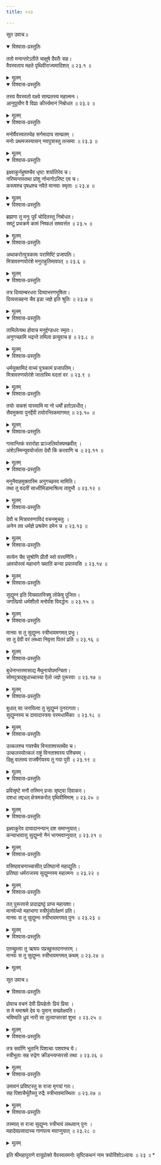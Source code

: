 ```yaml
---
title: ०२३

---
```

सूत उवाच॥


<details open><summary>विश्वास-प्रस्तुतिः</summary>

ततो मन्वन्तरेऽतीते चाक्षुषे दैवतैः सह।  
वैवस्वताय महते पृथिवीराज्यमादिशत् ॥ २३.१ ॥
</details>

<details><summary>मूलम्</summary>

ततो मन्वन्तरेऽतीते चाक्षुषे दैवतैः सह।  
वैवस्वताय महते पृथिवीराज्यमादिशत् ॥ २३.१ ॥
</details>


<details open><summary>विश्वास-प्रस्तुतिः</summary>

तस्य वैवस्वतो वक्ष्ये साम्प्रतस्य महात्मनः।  
आनुपूर्व्येण वै विप्राः कीर्त्त्यमानं निबोधत ॥ २३.२ ॥
</details>

<details><summary>मूलम्</summary>

तस्य वैवस्वतो वक्ष्ये साम्प्रतस्य महात्मनः।  
आनुपूर्व्येण वै विप्राः कीर्त्त्यमानं निबोधत ॥ २३.२ ॥
</details>


<details open><summary>विश्वास-प्रस्तुतिः</summary>

मनोर्वैवस्वतस्येह सर्गमादाय साम्प्रतम् ।  
मनोः प्रथमजस्यासन् नवपुत्रास्तु तत्समाः ॥ २३.३ ॥
</details>

<details><summary>मूलम्</summary>

मनोर्वैवस्वतस्येह सर्गमादाय साम्प्रतम् ।  
मनोः प्रथमजस्यासन् नवपुत्रास्तु तत्समाः ॥ २३.३ ॥
</details>


<details open><summary>विश्वास-प्रस्तुतिः</summary>

इक्ष्वाकुर्नहुषश्चैव धृष्टः शर्यातिरेव च।  
नरिष्यन्तस्तथा प्रांशु र्नाभागोऽरिष्ट एव च।  
करूषश्च पृषध्रश्च नवैते मानवाः स्मृताः ॥ २३.४ ॥
</details>

<details><summary>मूलम्</summary>

इक्ष्वाकुर्नहुषश्चैव धृष्टः शर्यातिरेव च।  
नरिष्यन्तस्तथा प्रांशु र्नाभागोऽरिष्ट एव च।  
करूषश्च पृषध्रश्च नवैते मानवाः स्मृताः ॥ २३.४ ॥
</details>


<details open><summary>विश्वास-प्रस्तुतिः</summary>

ब्रह्मणा तु मनुः पूर्वं चोदितस्तु निबोधत।  
स्रष्टुं प्रचक्रमे कामं निष्फलं समवर्त्तत ॥ २३.५ ॥
</details>

<details><summary>मूलम्</summary>

ब्रह्मणा तु मनुः पूर्वं चोदितस्तु निबोधत।  
स्रष्टुं प्रचक्रमे कामं निष्फलं समवर्त्तत ॥ २३.५ ॥
</details>


<details open><summary>विश्वास-प्रस्तुतिः</summary>

अथाकरोत्पुत्रकामः परामिष्टिं प्रजापतिः।  
मित्रावरुणयोरंशे मनुराहुतिमावपत् ॥ २३.६ ॥
</details>

<details><summary>मूलम्</summary>

अथाकरोत्पुत्रकामः परामिष्टिं प्रजापतिः।  
मित्रावरुणयोरंशे मनुराहुतिमावपत् ॥ २३.६ ॥
</details>


<details open><summary>विश्वास-प्रस्तुतिः</summary>

तत्र दिव्याम्बरधरा दिव्याभरणभूषिता।  
दिव्यसन्नहना चैव इडा जज्ञे इति श्रुतिः ॥ २३.७ ॥
</details>

<details><summary>मूलम्</summary>

तत्र दिव्याम्बरधरा दिव्याभरणभूषिता।  
दिव्यसन्नहना चैव इडा जज्ञे इति श्रुतिः ॥ २३.७ ॥
</details>


<details open><summary>विश्वास-प्रस्तुतिः</summary>

तामिलेत्यथ होवाच मनुर्द्दण्डधरः स्मृतः।  
अनुगच्छामि भद्रन्ते तमिला प्रत्युवाच ह ॥ २३.८ ॥
</details>

<details><summary>मूलम्</summary>

तामिलेत्यथ होवाच मनुर्द्दण्डधरः स्मृतः।  
अनुगच्छामि भद्रन्ते तमिला प्रत्युवाच ह ॥ २३.८ ॥
</details>


<details open><summary>विश्वास-प्रस्तुतिः</summary>

धर्मयुक्तमिदं वाच्यं पुत्रकामं प्रजापतिम्।  
मित्रावरुणयोरंशे जातास्मि वदतां वर ॥ २३.९ ॥
</details>

<details><summary>मूलम्</summary>

धर्मयुक्तमिदं वाच्यं पुत्रकामं प्रजापतिम्।  
मित्रावरुणयोरंशे जातास्मि वदतां वर ॥ २३.९ ॥
</details>


<details open><summary>विश्वास-प्रस्तुतिः</summary>

तयोः सकशं यास्यामि मा नो धर्मो हतोऽवधीत्।  
सैवमुक्त्वा पुनर्द्देवी तयोरन्तिकमागमत् ॥ २३.१० ॥
</details>

<details><summary>मूलम्</summary>

तयोः सकशं यास्यामि मा नो धर्मो हतोऽवधीत्।  
सैवमुक्त्वा पुनर्द्देवी तयोरन्तिकमागमत् ॥ २३.१० ॥
</details>


<details open><summary>विश्वास-प्रस्तुतिः</summary>

गत्वान्तिकं वरारोहा प्राञ्जलिर्वाक्यमब्रवीत् ।  
अंशेऽस्मिन्युवयोर्जाता देवौ किं करवाणि च ॥ २३.११ ॥
</details>

<details><summary>मूलम्</summary>

गत्वान्तिकं वरारोहा प्राञ्जलिर्वाक्यमब्रवीत् ।  
अंशेऽस्मिन्युवयोर्जाता देवौ किं करवाणि च ॥ २३.११ ॥
</details>


<details open><summary>विश्वास-प्रस्तुतिः</summary>

मनुनैवाहमुक्तास्मि अनुगच्छस्व मामिति।  
तथा तु वदतीं साध्वीमिडामाश्रित्य तावुभौ ॥ २३.१२ ॥
</details>

<details><summary>मूलम्</summary>

मनुनैवाहमुक्तास्मि अनुगच्छस्व मामिति।  
तथा तु वदतीं साध्वीमिडामाश्रित्य तावुभौ ॥ २३.१२ ॥
</details>


<details open><summary>विश्वास-प्रस्तुतिः</summary>

देवौ च मित्रावरुणाविदं वचनमूचतुः ।  
अनेन तव धर्मज्ञे प्रश्रयेण दमेन च ॥ २३.१३ ॥
</details>

<details><summary>मूलम्</summary>

देवौ च मित्रावरुणाविदं वचनमूचतुः ।  
अनेन तव धर्मज्ञे प्रश्रयेण दमेन च ॥ २३.१३ ॥
</details>


<details open><summary>विश्वास-प्रस्तुतिः</summary>

सत्येन चैव सुश्रोणि प्रीतौ स्वो वरवर्णिनि।  
आवयोस्त्वं महाभागे ख्यातिं कन्या प्रयास्यसि ॥ २३.१४ ॥
</details>

<details><summary>मूलम्</summary>

सत्येन चैव सुश्रोणि प्रीतौ स्वो वरवर्णिनि।  
आवयोस्त्वं महाभागे ख्यातिं कन्या प्रयास्यसि ॥ २३.१४ ॥
</details>


<details open><summary>विश्वास-प्रस्तुतिः</summary>

सुद्युम्न इति विख्यातस्त्रिषु लोकेषु पूजितः।  
जगत्प्रियो धर्मशीलो मनोर्वंश विवर्द्धनः ॥ २३.१५ ॥
</details>

<details><summary>मूलम्</summary>

सुद्युम्न इति विख्यातस्त्रिषु लोकेषु पूजितः।  
जगत्प्रियो धर्मशीलो मनोर्वंश विवर्द्धनः ॥ २३.१५ ॥
</details>


<details open><summary>विश्वास-प्रस्तुतिः</summary>

मानवः स तु सुद्युम्नः स्त्रीभावमगमत् प्रभुः।  
सा तु देवी वरं लब्ध्वा निवृत्ता पितरं प्रति ॥ २३.१६ ॥
</details>

<details><summary>मूलम्</summary>

मानवः स तु सुद्युम्नः स्त्रीभावमगमत् प्रभुः।  
सा तु देवी वरं लब्ध्वा निवृत्ता पितरं प्रति ॥ २३.१६ ॥
</details>


<details open><summary>विश्वास-प्रस्तुतिः</summary>

बुधेनान्तरमासाद्य मैथुनायोपमन्त्रिता।  
सोमपुत्राद्बुधाच्चास्या ऐलो जज्ञे पुरूरवाः ॥ २३.१७ ॥
</details>

<details><summary>मूलम्</summary>

बुधेनान्तरमासाद्य मैथुनायोपमन्त्रिता।  
सोमपुत्राद्बुधाच्चास्या ऐलो जज्ञे पुरूरवाः ॥ २३.१७ ॥
</details>


<details open><summary>विश्वास-प्रस्तुतिः</summary>

बुधात् सा जनयित्वा तु सुद्युम्नं पुनरागता।  
सुद्युम्नस्य च दायादास्त्रयः परमधार्मिकाः ॥ २३.१८ ॥
</details>

<details><summary>मूलम्</summary>

बुधात् सा जनयित्वा तु सुद्युम्नं पुनरागता।  
सुद्युम्नस्य च दायादास्त्रयः परमधार्मिकाः ॥ २३.१८ ॥
</details>


<details open><summary>विश्वास-प्रस्तुतिः</summary>

उत्कलश्च गयश्चैव विनताश्वस्तथैव च।  
उत्कलस्योत्कलं राष्ट्रं विनताश्वस्य पश्चिमम् ।  
दिक्षु वातस्य राजर्षेर्गयस्य तु गया पुरी ॥ २३.१९ ॥
</details>

<details><summary>मूलम्</summary>

उत्कलश्च गयश्चैव विनताश्वस्तथैव च।  
उत्कलस्योत्कलं राष्ट्रं विनताश्वस्य पश्चिमम् ।  
दिक्षु वातस्य राजर्षेर्गयस्य तु गया पुरी ॥ २३.१९ ॥
</details>


<details open><summary>विश्वास-प्रस्तुतिः</summary>

प्रविसृष्टे मनौ तस्मिन् प्रजाः सृष्ट्वा दिवाकरः।  
दशधा तद्दधत् क्षेत्रमकरोत् पृथिवीमिमाम् ॥ २३.२० ॥
</details>

<details><summary>मूलम्</summary>

प्रविसृष्टे मनौ तस्मिन् प्रजाः सृष्ट्वा दिवाकरः।  
दशधा तद्दधत् क्षेत्रमकरोत् पृथिवीमिमाम् ॥ २३.२० ॥
</details>


<details open><summary>विश्वास-प्रस्तुतिः</summary>

इक्ष्वाकुरेव दायादानन्यान् दश समाप्नुयात्।  
कन्याभावात्तु सुद्युम्नो नैनं भागमवाप्नुयात् ॥ २३.२१ ॥
</details>

<details><summary>मूलम्</summary>

इक्ष्वाकुरेव दायादानन्यान् दश समाप्नुयात्।  
कन्याभावात्तु सुद्युम्नो नैनं भागमवाप्नुयात् ॥ २३.२१ ॥
</details>


<details open><summary>विश्वास-प्रस्तुतिः</summary>

वसिष्ठवचनाच्चासीत् प्रतिष्ठानो महाद्युतिः।  
प्रतिष्ठा धर्मराजस्य सुद्युम्नस्य महात्मनः ॥ २३.२२ ॥
</details>

<details><summary>मूलम्</summary>

वसिष्ठवचनाच्चासीत् प्रतिष्ठानो महाद्युतिः।  
प्रतिष्ठा धर्मराजस्य सुद्युम्नस्य महात्मनः ॥ २३.२२ ॥
</details>


<details open><summary>विश्वास-प्रस्तुतिः</summary>

तत् पुरूरवसे प्रादाद्राष्ठ्रं प्राप्य महायशाः।  
मानवेभ्यो महाभागा स्त्रीपुंसोर्लक्षणं प्रति।  
मानवः स तु सुद्युम्नः स्त्रीभावमगमत् पुनः ॥ २३.२३ ॥
</details>

<details><summary>मूलम्</summary>

तत् पुरूरवसे प्रादाद्राष्ठ्रं प्राप्य महायशाः।  
मानवेभ्यो महाभागा स्त्रीपुंसोर्लक्षणं प्रति।  
मानवः स तु सुद्युम्नः स्त्रीभावमगमत् पुनः ॥ २३.२३ ॥
</details>


<details open><summary>विश्वास-प्रस्तुतिः</summary>

एतच्छ्रुत्वा तु ऋषयः पप्रच्छुस्तदनन्तरम् ।  
मानवः स तु सुद्युम्नः स्त्रीभावमगमत् कथम् ॥ २३.२४ ॥
</details>

<details><summary>मूलम्</summary>

एतच्छ्रुत्वा तु ऋषयः पप्रच्छुस्तदनन्तरम् ।  
मानवः स तु सुद्युम्नः स्त्रीभावमगमत् कथम् ॥ २३.२४ ॥
</details>

सूत उवाच॥


<details open><summary>विश्वास-प्रस्तुतिः</summary>

प्रोवाच वचनं देवी प्रियहेतोः प्रियं प्रिया ।  
स मे ममाश्रमे देव यः पुमान् सम्प्रवेक्ष्यति।  
भविष्यति ध्रुवं नारी सा तुल्याप्सरसां शुभा ॥ २३.२५ ॥
</details>

<details><summary>मूलम्</summary>

प्रोवाच वचनं देवी प्रियहेतोः प्रियं प्रिया ।  
स मे ममाश्रमे देव यः पुमान् सम्प्रवेक्ष्यति।  
भविष्यति ध्रुवं नारी सा तुल्याप्सरसां शुभा ॥ २३.२५ ॥
</details>


<details open><summary>विश्वास-प्रस्तुतिः</summary>

तत्र सर्वाणि भूतानि पिशाचाः पशवश्च ये।  
स्त्रीभूताः सह रुद्रेण क्रीडन्त्यप्सरसो तथा ॥ २३.२६ ॥
</details>

<details><summary>मूलम्</summary>

तत्र सर्वाणि भूतानि पिशाचाः पशवश्च ये।  
स्त्रीभूताः सह रुद्रेण क्रीडन्त्यप्सरसो तथा ॥ २३.२६ ॥
</details>


<details open><summary>विश्वास-प्रस्तुतिः</summary>

उमावनं प्रविष्टस्तु स राजा मृगयां गतः।  
सह पिशाचैर्भूतैस्तु रुद्रैः स्त्रीभावमास्थितः ॥ २३.२७ ॥
</details>

<details><summary>मूलम्</summary>

उमावनं प्रविष्टस्तु स राजा मृगयां गतः।  
सह पिशाचैर्भूतैस्तु रुद्रैः स्त्रीभावमास्थितः ॥ २३.२७ ॥
</details>


<details open><summary>विश्वास-प्रस्तुतिः</summary>

तस्मात् स राजा सुद्युम्नः स्त्रीभावं लब्धवान् पुनः ।  
महादेवप्रसादाच्च गाणपत्य मवाप्नुयात् ॥ २३.२८ ॥
</details>

<details><summary>मूलम्</summary>

तस्मात् स राजा सुद्युम्नः स्त्रीभावं लब्धवान् पुनः ।  
महादेवप्रसादाच्च गाणपत्य मवाप्नुयात् ॥ २३.२८ ॥
</details>

इति श्रीमहापुराणे वायुप्रोक्ते वैवस्वतमनोः सृष्टिकथनं नाम त्रयोविंशोऽध्यायः ॥ २३ ॥ *